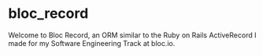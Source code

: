 # bloc_record

Welcome to Bloc Record, an ORM similar to the Ruby on Rails ActiveRecord I made for my Software Engineering Track at bloc.io.
